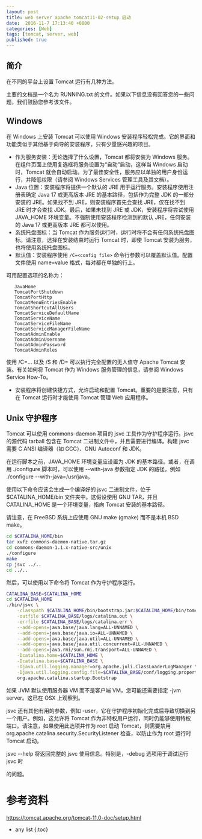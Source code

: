 ```yaml
---
layout: post
title: web server apache tomcat11-02-setup 启动
date:  2016-11-7 17:13:40 +0800
categories: [Web]
tags: [tomcat, server, web]
published: true
---
```


## 简介

在不同的平台上设置 Tomcat 运行有几种方法。

主要的文档是一个名为 RUNNING.txt 的文件。如果以下信息没有回答您的一些问题，我们鼓励您参考该文件。

## Windows

在 Windows 上安装 Tomcat 可以使用 Windows 安装程序轻松完成。它的界面和功能类似于其他基于向导的安装程序，只有少量感兴趣的项目。

- 作为服务安装：无论选择了什么设置，Tomcat 都将安装为 Windows 服务。在组件页面上使用复选框将服务设置为“自动”启动，这样当 Windows 启动时，Tomcat 就会自动启动。为了最佳安全性，服务应以单独的用户身份运行，并降低权限（请参阅 Windows Services 管理工具及其文档）。
- Java 位置：安装程序将提供一个默认的 JRE 用于运行服务。安装程序使用注册表确定 Java 17 或更高版本 JRE 的基本路径，包括作为完整 JDK 的一部分安装的 JRE。如果找不到 JRE，则安装程序首先会查找 JRE，仅在找不到 JRE 时才会查找 JDK。最后，如果未找到 JRE 或 JDK，安装程序将尝试使用 JAVA_HOME 环境变量。不强制使用安装程序检测到的默认 JRE，任何安装的 Java 17 或更高版本 JRE 都可以使用。
- 系统托盘图标：当 Tomcat 作为服务运行时，运行时将不会有任何系统托盘图标。请注意，选择在安装结束时运行 Tomcat 时，即使 Tomcat 安装为服务，也将使用系统托盘图标。
- 默认值：安装程序使用 `/C=<config file>` 命令行参数可以覆盖默认值。配置文件使用 name=value 格式，每对都在单独的行上。

可用配置选项的名称为：

```
   JavaHome
   TomcatPortShutdown
   TomcatPortHttp
   TomcatMenuEntriesEnable
   TomcatShortcutAllUsers
   TomcatServiceDefaultName
   TomcatServiceName
   TomcatServiceFileName
   TomcatServiceManagerFileName
   TomcatAdminEnable
   TomcatAdminUsername
   TomcatAdminPassword
   TomcatAdminRoles
```

   使用 /C=... 以及 /S 和 /D= 可以执行完全配置的无人值守 Apache Tomcat 安装。有关如何将 Tomcat 作为 Windows 服务管理的信息，请参阅 Windows Service How-To。
- 安装程序将创建快捷方式，允许启动和配置 Tomcat。重要的是要注意，只有在 Tomcat 运行时才能使用 Tomcat 管理 Web 应用程序。

## Unix 守护程序

Tomcat 可以使用 commons-daemon 项目的 jsvc 工具作为守护程序运行。jsvc 的源代码 tarball 包含在 Tomcat 二进制文件中，并且需要进行编译。构建 jsvc 需要 C ANSI 编译器（如 GCC）、GNU Autoconf 和 JDK。

在运行脚本之前，JAVA_HOME 环境变量应设置为 JDK 的基本路径。或者，在调用 ./configure 脚本时，可以使用 --with-java 参数指定 JDK 的路径，例如 ./configure --with-java=/usr/java。

使用以下命令应该会生成一个编译好的 jsvc 二进制文件，位于 $CATALINA_HOME/bin 文件夹中。这假设使用 GNU TAR，并且 CATALINA_HOME 是一个环境变量，指向 Tomcat 安装的基本路径。

请注意，在 FreeBSD 系统上应使用 GNU make (gmake) 而不是本机 BSD make。

```bash
cd $CATALINA_HOME/bin
tar xvfz commons-daemon-native.tar.gz
cd commons-daemon-1.1.x-native-src/unix
./configure
make
cp jsvc ../..
cd ../..
```

然后，可以使用以下命令将 Tomcat 作为守护程序运行。

```bash
CATALINA_BASE=$CATALINA_HOME
cd $CATALINA_HOME
./bin/jsvc \
    -classpath $CATALINA_HOME/bin/bootstrap.jar:$CATALINA_HOME/bin/tomcat-juli.jar \
    -outfile $CATALINA_BASE/logs/catalina.out \
    -errfile $CATALINA_BASE/logs/catalina.err \
    --add-opens=java.base/java.lang=ALL-UNNAMED \
    --add-opens=java.base/java.io=ALL-UNNAMED \
    --add-opens=java.base/java.util=ALL-UNNAMED \
    --add-opens=java.base/java.util.concurrent=ALL-UNNAMED \
    --add-opens=java.rmi/sun.rmi.transport=ALL-UNNAMED \
    -Dcatalina.home=$CATALINA_HOME \
    -Dcatalina.base=$CATALINA_BASE \
    -Djava.util.logging.manager=org.apache.juli.ClassLoaderLogManager \
    -Djava.util.logging.config.file=$CATALINA_BASE/conf/logging.properties \
    org.apache.catalina.startup.Bootstrap
```

如果 JVM 默认使用服务器 VM 而不是客户端 VM，您可能还需要指定 -jvm server。这已在 OSX 上观察到。

jsvc 还有其他有用的参数，例如 -user，它在守护程序初始化完成后导致切换到另一个用户。例如，这允许将 Tomcat 作为非特权用户运行，同时仍能够使用特权端口。请注意，如果使用此选项并作为 root 启动 Tomcat，则需要禁用 org.apache.catalina.security.SecurityListener 检查，以防止作为 root 运行时 Tomcat 启动。

jsvc --help 将返回完整的 jsvc 使用信息。特别是，-debug 选项用于调试运行 jsvc 时

的问题。

# 参考资料

https://tomcat.apache.org/tomcat-11.0-doc/setup.html

* any list
{:toc}